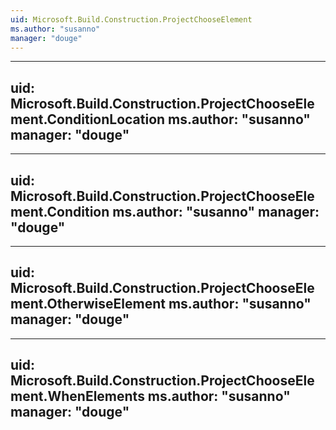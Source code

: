 ```yaml
---
uid: Microsoft.Build.Construction.ProjectChooseElement
ms.author: "susanno"
manager: "douge"
---
```


---
uid: Microsoft.Build.Construction.ProjectChooseElement.ConditionLocation
ms.author: "susanno"
manager: "douge"
---

---
uid: Microsoft.Build.Construction.ProjectChooseElement.Condition
ms.author: "susanno"
manager: "douge"
---

---
uid: Microsoft.Build.Construction.ProjectChooseElement.OtherwiseElement
ms.author: "susanno"
manager: "douge"
---

---
uid: Microsoft.Build.Construction.ProjectChooseElement.WhenElements
ms.author: "susanno"
manager: "douge"
---
